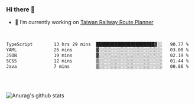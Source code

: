 ### Hi there 👋

- 🔭 I’m currently working on [Taiwan Railway Route Planner](https://github.com/Taiwan-Railway-Route-Planner)

<br/>

<!--START_SECTION:waka-->

```txt
TypeScript        13 hrs 29 mins  ██████████████████████▓░░   90.77 %
YAML              26 mins         ▓░░░░░░░░░░░░░░░░░░░░░░░░   03.00 %
JSON              19 mins         ▓░░░░░░░░░░░░░░░░░░░░░░░░   02.19 %
SCSS              12 mins         ▒░░░░░░░░░░░░░░░░░░░░░░░░   01.44 %
Java              7 mins          ▒░░░░░░░░░░░░░░░░░░░░░░░░   00.86 %
```

<!--END_SECTION:waka-->

<br/>
<br/>

![Anurag's github stats](https://github-readme-stats.vercel.app/api?username=DepickereSven&show_icons=true&theme=tokyonight)



<!--
**DepickereSven/DepickereSven** is a ✨ _special_ ✨ repository because its `README.md` (this file) appears on your GitHub profile.

Here are some ideas to get you started:

- 🔭 I’m currently working on ...
- 🌱 I’m currently learning ...
- 👯 I’m looking to collaborate on ...
- 🤔 I’m looking for help with ...
- 💬 Ask me about ...
- 📫 How to reach me: ...
- 😄 Pronouns: ...
- ⚡ Fun fact: ...
-->

